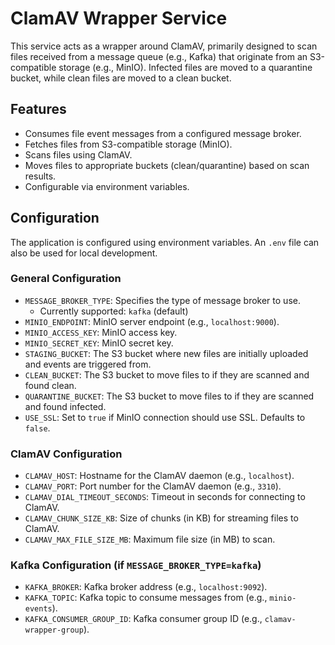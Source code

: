 # ClamAV Wrapper Service

This service acts as a wrapper around ClamAV, primarily designed to scan files received from a message queue (e.g., Kafka) that originate from an S3-compatible storage (e.g., MinIO). Infected files are moved to a quarantine bucket, while clean files are moved to a clean bucket.

## Features

*   Consumes file event messages from a configured message broker.
*   Fetches files from S3-compatible storage (MinIO).
*   Scans files using ClamAV.
*   Moves files to appropriate buckets (clean/quarantine) based on scan results.
*   Configurable via environment variables.

## Configuration

The application is configured using environment variables. An `.env` file can also be used for local development.

### General Configuration
*   `MESSAGE_BROKER_TYPE`: Specifies the type of message broker to use.
    *   Currently supported: `kafka` (default)
*   `MINIO_ENDPOINT`: MinIO server endpoint (e.g., `localhost:9000`).
*   `MINIO_ACCESS_KEY`: MinIO access key.
*   `MINIO_SECRET_KEY`: MinIO secret key.
*   `STAGING_BUCKET`: The S3 bucket where new files are initially uploaded and events are triggered from.
*   `CLEAN_BUCKET`: The S3 bucket to move files to if they are scanned and found clean.
*   `QUARANTINE_BUCKET`: The S3 bucket to move files to if they are scanned and found infected.
*   `USE_SSL`: Set to `true` if MinIO connection should use SSL. Defaults to `false`.

### ClamAV Configuration
*   `CLAMAV_HOST`: Hostname for the ClamAV daemon (e.g., `localhost`).
*   `CLAMAV_PORT`: Port number for the ClamAV daemon (e.g., `3310`).
*   `CLAMAV_DIAL_TIMEOUT_SECONDS`: Timeout in seconds for connecting to ClamAV.
*   `CLAMAV_CHUNK_SIZE_KB`: Size of chunks (in KB) for streaming files to ClamAV.
*   `CLAMAV_MAX_FILE_SIZE_MB`: Maximum file size (in MB) to scan.

### Kafka Configuration (if `MESSAGE_BROKER_TYPE=kafka`)
*   `KAFKA_BROKER`: Kafka broker address (e.g., `localhost:9092`).
*   `KAFKA_TOPIC`: Kafka topic to consume messages from (e.g., `minio-events`).
*   `KAFKA_CONSUMER_GROUP_ID`: Kafka consumer group ID (e.g., `clamav-wrapper-group`).